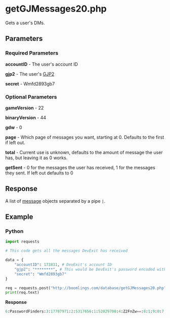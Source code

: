 # getGJMessages20.php

Gets a user's DMs.

## Parameters

### Required Parameters

**accountID** - The user's account ID

**gjp2** - The user's [GJP2](/topics/encryption/gjp.md)

**secret** - Wmfd2893gb7

### Optional Parameters

**gameVersion** - 22

**binaryVersion** - 44

**gdw** - 0

**page** - Which page of messages you want, starting at 0. Defaults to the first if left out.

**total** - Current use is unknown, defaults to the amount of message the user has, but leaving it as 0 works.

**getSent** - 0 for the messages the user has received, 1 for the messages they sent. If left out defaults to 0

## Response

A list of [message](/resources/server/message.md) objects separated by a pipe `|`.

## Example

<!-- tabs:start -->

### **Python**

```py
import requests

# This code gets all the messages DevExit has received

data = {
    "accountID": 173831, # DevExit's account ID
    "gjp2": "********", # This would be DevExit's password encoded with GJP2 encryption
    "secret": "Wmfd2893gb7"
}

req = requests.post("http://boomlings.com/database/getGJMessages20.php", data=data)
print(req.text)
```

**Response**
```py
6:PasswordFinders:3:17787971:2:5317656:1:52029708:4:Z2FnZw==:8:1:9:0:7:8 minutes|6:denisukrrus:3:111481197:2:11283964:1:50272016:4:UmU6IHdoeQ==:8:1:9:0:7:1 month|6:denisukrrus:3:111481197:2:11283964:1:50246431:4:UmU6IHdoeQ==:8:1:9:0:7:2 months|6:denisukrrus:3:111481197:2:11283964:1:50164382:4:d2h5:8:1:9:0:7:2 months|6:denisukrrus:3:111481197:2:11283964:1:50080479:4:UmU6IGhlcmUgc29tZSB0ZXh0:8:1:9:0:7:2 months|6:denisukrrus:3:111481197:2:11283964:1:49776472:4:aGVyZSBzb21lIHRleHQ=:8:1:9:0:7:2 months|6:denisukrrus:3:111481197:2:11283964:1:49374506:4:c29tZSB0ZXh0:8:1:9:0:7:3 months|6:GDBotAI:3:118270198:2:11676872:1:48319722:4:UmU6IHRlc3Q=:8:1:9:0:7:4 months|6:GDBotAI:3:118270198:2:11676872:1:48319704:4:UmU6IHc=:8:1:9:0:7:4 months|6:GDBotAI:3:118270198:2:11676872:1:48319544:4:UmU6IGRqZGpqZWpldWR1cg==:8:1:9:0:7:4 months|6:poopybobby:3:14711367:2:4884369:1:47666534:4:bG1hbw==:8:1:9:0:7:6 months|6:poopybobby:3:14711367:2:4884369:1:40030444:4:UmU6IFBsZWFzZSBJIGFtIGJpZyBmYW4=:8:1:9:0:7:1 year|6:mbed:3:7381956:2:1403996:1:37193331:4:ZWF0IG1l:8:1:9:0:7:1 year|6:Thatdograscal:3:5785477:2:438738:1:36479601:4:ZQ==:8:1:9:0:7:2 years|6:Destrom:3:53436248:2:7943837:1:33937410:4:SGV5:8:1:9:0:7:2 years|6:Jmoney2638:3:43797799:2:7170197:1:33310194:4:VHJhZGU=:8:1:9:0:7:2 years|6:xxgaruxx:3:42742570:2:7101156:1:31781647:4:aGVsbG8=:8:1:9:0:7:2 years|6:Thekilou13:3:4123328:2:2261538:1:31729107:4:UmU6IEkgbmVlZCBoZWxwLg==:8:1:9:0:7:2 years|6:Thekilou13:3:4123328:2:2261538:1:31718964:4:SSBuZWVkIGhlbHAu:8:1:9:0:7:2 years|6:SpuffyGD:3:5224502:2:1562647:1:31667629:4:cmVzcG9uZA==:8:1:9:0:7:2 years|6:ItsAdvyStlyes:3:13149198:2:3432452:1:31241029:4:SGV5:8:1:9:0:7:2 years|6:kittenspit:3:8254313:2:5249664:1:30287396:4:UmU6IGJhbm5lZCA=:8:1:9:0:7:2 years|6:Krysolite:3:42833795:2:7400547:1:28621608:4:SG9sYS4uLi4uLi4gPSk=:8:1:9:0:7:2 years|6:deadk3v:3:44065476:2:7249929:1:28599619:4:bXkgZnJpZW5k:8:1:9:0:7:2 years|6:BramYT:3:5806701:2:450273:1:27957196:4:TmVjcm9wb2xpWA==:8:1:9:0:7:2 years|6:WhiteRecycling:3:10200743:2:1623259:1:26307526:4:UmU6IExvdyBEZXRhaWwgTW9kZSBHbGl0Y2g_:8:1:9:0:7:3 years|6:AnonIIExt:3:1869127:2:885411:1:25162374:4:UmU6IEknbSBjb25mdXNlZC4uLg==:8:1:9:0:7:3 years|6:Rahmun1122:3:42600801:2:7164807:1:25010114:4:b21mZw==:8:1:9:0:7:3 years|6:Rahmun1122:3:42600801:2:7164807:1:25000287:4:UmU6IExpa2UgQm90:8:1:9:0:7:3 years|6:Rahmun1122:3:42600801:2:7164807:1:25000254:4:UmU6IExpa2UgQm90:8:1:9:0:7:3 years|6:TruKaveKiller:3:11066105:2:2152020:1:23254724:4:UmU6IEhlIGRpZG4ndCBoYWNr:8:1:9:0:7:3 years|6:CreatorBluey:3:6235047:2:3611307:1:21180833:4:UmU6IHd1dA==:8:1:9:0:7:3 years|6:CreatorBluey:3:6235047:2:3611307:1:21144322:4:UmU6IHd1dA==:8:1:9:0:7:3 years|6:GB RubRub Lover:3:2422340:2:2320:1:19707464:4:VGhlIGxldmVsIFVkZSBtYWRl:8:1:9:0:7:3 years|6:Infernos666:3:19144134:2:5570820:1:19035973:4:ag==:8:1:9:0:7:3 years|6:gravefruit:3:20099347:2:5827112:1:18622677:4:UmU6IEZ1Y2tpbmcgSGFja2Vy:8:1:9:0:7:3 years|6:mannewil:3:7866980:2:1088921:1:18433123:4:Z2F5:8:1:9:0:7:3 years|6:ICN:3:30727064:2:6370227:1:17198774:4:aGk=:8:1:9:0:7:3 years|6:NytromityGames:3:18307996:2:5742004:1:16667453:4:UmU6IEZpbm5nZXJiYW5nIGJldGE=:8:1:9:0:7:3 years|6:Acidscarecrow:3:18696064:2:5463621:1:16473096:4:UmU6IGhhY2tlcg==:8:1:9:0:7:3 years|6:NytromityGames:3:18307996:2:5742004:1:16159044:4:UmU6IEZpbm5nZXJiYW5nIGJldGE=:8:1:9:0:7:3 years|6:Acidscarecrow:3:18696064:2:5463621:1:16033619:4:aGFja2Vy:8:1:9:0:7:3 years|6:anisk:3:3996991:2:90613:1:15924087:4:UmU6IFdoeS4uLg==:8:1:9:0:7:3 years|6:TadokiariGD:3:12275930:2:2953169:1:14435552:4:UmU6IEdyYWNpYXM=:8:1:9:0:7:3 years|6:GThom:3:18259928:2:5961642:1:14277244:4:UmU6IERvbid0:8:1:9:0:7:3 years|6:TadokiariGD:3:12275930:2:2953169:1:13447638:4:QW1pZ29z:8:1:9:0:7:3 years|6:TadokiariGD:3:12275930:2:2953169:1:13233338:4:bWllcmRhIGRlIG5pdmVs:8:1:9:0:7:3 years|6:kittenspit:3:8254313:2:5249664:1:13228700:4:cm9idHJvbGwuLi4=:8:1:9:0:7:3 years|6:kittenspit:3:8254313:2:5249664:1:13203838:4:YmFubmVkIA==:8:1:9:0:7:3 years|6:StarFeGD:3:9790502:2:1537139:1:13105832:4:Yg==:8:1:9:0:7:3 years#74:0:50
```

<!-- tabs:end -->
